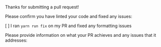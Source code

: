 Thanks for submitting a pull request!

Please confirm you have linted your code and fixed any issues:

[ ] I ran `yarn run fix` on my PR and fixed any formatting issues

Please provide information on what your PR achieves and any issues that it addresses:
